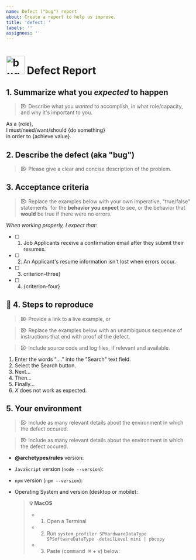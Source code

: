 ```yaml
---
name: Defect ("bug") report
about: Create a report to help us improve.
title: 'defect: '
labels: ''
assignees: ''
---
```


# <img align="bottom" alt="bug" src="https://cdnjs.cloudflare.com/ajax/libs/octicons/8.5.0/svg/bug.svg" height="50" width="50"> Defect Report

## 1. Summarize what you _expected_ to happen

> ⌦ Describe what you _wanted_ to accomplish, in what role/capacity, and why
> it's important to you.

As a {role}, <br> I must/need/want/should {do something} <br> in order to
{achieve value}.

## 2. Describe the defect (aka "bug")

> ⌦ Please give a clear and concise description of the problem.

## 3. Acceptance criteria

> ⌦ Replace the examples below with your own imperative, "true/false"
> statements` for the **behavior you expect** to see, or the behavior that
> **would** be true if there were no errors.

_When working properly, I expect that:_

- [ ] 1. Job Applicants receive a confirmation email after they submit their
     resumes.
- [ ] 2. An Applicant's resume information isn't lost when errors occur.
- [ ] 3. criterion-three}
- [ ] 4. {criterion-four}

## 🐞 4. Steps to reproduce

> ⌦ Provide a link to a live example, or

> ⌦ Replace the examples below with an unambiguous sequence of instructions that
> end with proof of the defect.

> ⌦ Include source code and log files, if relevant and available.

1.  Enter the words "...." into the "Search" text field.
2.  Select the Search button.
3.  Next...
4.  Then...
5.  Finally...
6.  _X_ does not work as expected.

## 5. Your environment

> ⌦ Include as many relevant details about the environment in which the defect
> occured.

> ⌦ Include as many relevant details about the environment in which the defect
> occured.

- **@archetypes/rules** version:
- `JavaScript` version (`node --version`):
- `npm` version (`npm --version`):
- Operating System and version (desktop or mobile):

  > **💡 MacOS**
  >
  > - 1.  Open a Terminal
  > - 2.  Run
  >       `system_profiler SPHardwareDataType SPSoftwareDataType -detailLevel mini | pbcopy`
  > - 3.  Paste (<kbd>command ⌘</kbd> + <kbd>v</kbd>) below:

<!-- ⛔️ Octicon img references ⛔️  -->

[octicon-alert]:
  https://cdnjs.cloudflare.com/ajax/libs/octicons/8.5.0/svg/alert.svg
[octicon-arrow-down]:
  https://cdnjs.cloudflare.com/ajax/libs/octicons/8.5.0/svg/arrow-down.svg
[octicon-arrow-left]:
  https://cdnjs.cloudflare.com/ajax/libs/octicons/8.5.0/svg/arrow-left.svg
[octicon-arrow-right]:
  https://cdnjs.cloudflare.com/ajax/libs/octicons/8.5.0/svg/arrow-right.svg
[octicon-arrow-small-down]:
  https://cdnjs.cloudflare.com/ajax/libs/octicons/8.5.0/svg/arrow-small-down.svg
[octicon-arrow-small-left]:
  https://cdnjs.cloudflare.com/ajax/libs/octicons/8.5.0/svg/arrow-small-left.svg
[octicon-arrow-small-right]:
  https://cdnjs.cloudflare.com/ajax/libs/octicons/8.5.0/svg/arrow-small-right.svg
[octicon-arrow-small-up]:
  https://cdnjs.cloudflare.com/ajax/libs/octicons/8.5.0/svg/arrow-small-up.svg
[octicon-arrow-up]:
  https://cdnjs.cloudflare.com/ajax/libs/octicons/8.5.0/svg/arrow-up.svg
[octicon-beaker]:
  https://cdnjs.cloudflare.com/ajax/libs/octicons/8.5.0/svg/beaker.svg
[octicon-bell]:
  https://cdnjs.cloudflare.com/ajax/libs/octicons/8.5.0/svg/bell.svg
[octicon-bold]:
  https://cdnjs.cloudflare.com/ajax/libs/octicons/8.5.0/svg/bold.svg
[octicon-book]:
  https://cdnjs.cloudflare.com/ajax/libs/octicons/8.5.0/svg/book.svg
[octicon-bookmark]:
  https://cdnjs.cloudflare.com/ajax/libs/octicons/8.5.0/svg/bookmark.svg
[octicon-briefcase]:
  https://cdnjs.cloudflare.com/ajax/libs/octicons/8.5.0/svg/briefcase.svg
[octicon-broadcast]:
  https://cdnjs.cloudflare.com/ajax/libs/octicons/8.5.0/svg/broadcast.svg
[octicon-browser]:
  https://cdnjs.cloudflare.com/ajax/libs/octicons/8.5.0/svg/browser.svg
[octicon-bug]: https://cdnjs.cloudflare.com/ajax/libs/octicons/8.5.0/svg/bug.svg
[octicon-calendar]:
  https://cdnjs.cloudflare.com/ajax/libs/octicons/8.5.0/svg/calendar.svg
[octicon-check]:
  https://cdnjs.cloudflare.com/ajax/libs/octicons/8.5.0/svg/check.svg
[octicon-checklist]:
  https://cdnjs.cloudflare.com/ajax/libs/octicons/8.5.0/svg/checklist.svg
[octicon-chevron-down]:
  https://cdnjs.cloudflare.com/ajax/libs/octicons/8.5.0/svg/chevron-down.svg
[octicon-chevron-left]:
  https://cdnjs.cloudflare.com/ajax/libs/octicons/8.5.0/svg/chevron-left.svg
[octicon-chevron-right]:
  https://cdnjs.cloudflare.com/ajax/libs/octicons/8.5.0/svg/chevron-right.svg
[octicon-chevron-up]:
  https://cdnjs.cloudflare.com/ajax/libs/octicons/8.5.0/svg/chevron-up.svg
[octicon-circle-slash]:
  https://cdnjs.cloudflare.com/ajax/libs/octicons/8.5.0/svg/circle-slash.svg
[octicon-circuit-board]:
  https://cdnjs.cloudflare.com/ajax/libs/octicons/8.5.0/svg/circuit-board.svg
[octicon-clippy]:
  https://cdnjs.cloudflare.com/ajax/libs/octicons/8.5.0/svg/clippy.svg
[octicon-clock]:
  https://cdnjs.cloudflare.com/ajax/libs/octicons/8.5.0/svg/clock.svg
[octicon-cloud-download]:
  https://cdnjs.cloudflare.com/ajax/libs/octicons/8.5.0/svg/cloud-download.svg
[octicon-cloud-upload]:
  https://cdnjs.cloudflare.com/ajax/libs/octicons/8.5.0/svg/cloud-upload.svg
[octicon-code]:
  https://cdnjs.cloudflare.com/ajax/libs/octicons/8.5.0/svg/code.svg
[octicon-comment-discussion]:
  https://cdnjs.cloudflare.com/ajax/libs/octicons/8.5.0/svg/comment-discussion.svg
[octicon-comment]:
  https://cdnjs.cloudflare.com/ajax/libs/octicons/8.5.0/svg/comment.svg
[octicon-credit-card]:
  https://cdnjs.cloudflare.com/ajax/libs/octicons/8.5.0/svg/credit-card.svg
[octicon-dash]:
  https://cdnjs.cloudflare.com/ajax/libs/octicons/8.5.0/svg/dash.svg
[octicon-dashboard]:
  https://cdnjs.cloudflare.com/ajax/libs/octicons/8.5.0/svg/dashboard.svg
[octicon-database]:
  https://cdnjs.cloudflare.com/ajax/libs/octicons/8.5.0/svg/database.svg
[octicon-desktop-download]:
  https://cdnjs.cloudflare.com/ajax/libs/octicons/8.5.0/svg/desktop-download.svg
[octicon-device-camera-video]:
  https://cdnjs.cloudflare.com/ajax/libs/octicons/8.5.0/svg/device-camera-video.svg
[octicon-device-camera]:
  https://cdnjs.cloudflare.com/ajax/libs/octicons/8.5.0/svg/device-camera.svg
[octicon-device-desktop]:
  https://cdnjs.cloudflare.com/ajax/libs/octicons/8.5.0/svg/device-desktop.svg
[octicon-device-mobile]:
  https://cdnjs.cloudflare.com/ajax/libs/octicons/8.5.0/svg/device-mobile.svg
[octicon-diff-added]:
  https://cdnjs.cloudflare.com/ajax/libs/octicons/8.5.0/svg/diff-added.svg
[octicon-diff-ignored]:
  https://cdnjs.cloudflare.com/ajax/libs/octicons/8.5.0/svg/diff-ignored.svg
[octicon-diff-modified]:
  https://cdnjs.cloudflare.com/ajax/libs/octicons/8.5.0/svg/diff-modified.svg
[octicon-diff-removed]:
  https://cdnjs.cloudflare.com/ajax/libs/octicons/8.5.0/svg/diff-removed.svg
[octicon-diff-renamed]:
  https://cdnjs.cloudflare.com/ajax/libs/octicons/8.5.0/svg/diff-renamed.svg
[octicon-diff]:
  https://cdnjs.cloudflare.com/ajax/libs/octicons/8.5.0/svg/diff.svg
[octicon-ellipses]:
  https://cdnjs.cloudflare.com/ajax/libs/octicons/8.5.0/svg/ellipses.svg
[octicon-ellipsis]:
  https://cdnjs.cloudflare.com/ajax/libs/octicons/8.5.0/svg/ellipsis.svg
[octicon-eye]: https://cdnjs.cloudflare.com/ajax/libs/octicons/8.5.0/svg/eye.svg
[octicon-file-binary]:
  https://cdnjs.cloudflare.com/ajax/libs/octicons/8.5.0/svg/file-binary.svg
[octicon-file-code]:
  https://cdnjs.cloudflare.com/ajax/libs/octicons/8.5.0/svg/file-code.svg
[octicon-file-directory]:
  https://cdnjs.cloudflare.com/ajax/libs/octicons/8.5.0/svg/file-directory.svg
[octicon-file-media]:
  https://cdnjs.cloudflare.com/ajax/libs/octicons/8.5.0/svg/file-media.svg
[octicon-file-pdf]:
  https://cdnjs.cloudflare.com/ajax/libs/octicons/8.5.0/svg/file-pdf.svg
[octicon-file-submodule]:
  https://cdnjs.cloudflare.com/ajax/libs/octicons/8.5.0/svg/file-submodule.svg
[octicon-file-symlink-directory]:
  https://cdnjs.cloudflare.com/ajax/libs/octicons/8.5.0/svg/file-symlink-directory.svg
[octicon-file-symlink-file]:
  https://cdnjs.cloudflare.com/ajax/libs/octicons/8.5.0/svg/file-symlink-file.svg
[octicon-file-text]:
  https://cdnjs.cloudflare.com/ajax/libs/octicons/8.5.0/svg/file-text.svg
[octicon-file-zip]:
  https://cdnjs.cloudflare.com/ajax/libs/octicons/8.5.0/svg/file-zip.svg
[octicon-file]:
  https://cdnjs.cloudflare.com/ajax/libs/octicons/8.5.0/svg/file.svg
[octicon-flame]:
  https://cdnjs.cloudflare.com/ajax/libs/octicons/8.5.0/svg/flame.svg
[octicon-fold]:
  https://cdnjs.cloudflare.com/ajax/libs/octicons/8.5.0/svg/fold.svg
[octicon-gear]:
  https://cdnjs.cloudflare.com/ajax/libs/octicons/8.5.0/svg/gear.svg
[octicon-gift]:
  https://cdnjs.cloudflare.com/ajax/libs/octicons/8.5.0/svg/gift.svg
[octicon-gist-secret]:
  https://cdnjs.cloudflare.com/ajax/libs/octicons/8.5.0/svg/gist-secret.svg
[octicon-gist]:
  https://cdnjs.cloudflare.com/ajax/libs/octicons/8.5.0/svg/gist.svg
[octicon-git-branch]:
  https://cdnjs.cloudflare.com/ajax/libs/octicons/8.5.0/svg/git-branch.svg
[octicon-git-commit]:
  https://cdnjs.cloudflare.com/ajax/libs/octicons/8.5.0/svg/git-commit.svg
[octicon-git-compare]:
  https://cdnjs.cloudflare.com/ajax/libs/octicons/8.5.0/svg/git-compare.svg
[octicon-git-merge]:
  https://cdnjs.cloudflare.com/ajax/libs/octicons/8.5.0/svg/git-merge.svg
[octicon-git-pull-request]:
  https://cdnjs.cloudflare.com/ajax/libs/octicons/8.5.0/svg/git-pull-request.svg
[octicon-globe]:
  https://cdnjs.cloudflare.com/ajax/libs/octicons/8.5.0/svg/globe.svg
[octicon-grabber]:
  https://cdnjs.cloudflare.com/ajax/libs/octicons/8.5.0/svg/grabber.svg
[octicon-graph]:
  https://cdnjs.cloudflare.com/ajax/libs/octicons/8.5.0/svg/graph.svg
[octicon-heart]:
  https://cdnjs.cloudflare.com/ajax/libs/octicons/8.5.0/svg/heart.svg
[octicon-history]:
  https://cdnjs.cloudflare.com/ajax/libs/octicons/8.5.0/svg/history.svg
[octicon-home]:
  https://cdnjs.cloudflare.com/ajax/libs/octicons/8.5.0/svg/home.svg
[octicon-horizontal-rule]:
  https://cdnjs.cloudflare.com/ajax/libs/octicons/8.5.0/svg/horizontal-rule.svg
[octicon-hubot]:
  https://cdnjs.cloudflare.com/ajax/libs/octicons/8.5.0/svg/hubot.svg
[octicon-inbox]:
  https://cdnjs.cloudflare.com/ajax/libs/octicons/8.5.0/svg/inbox.svg
[octicon-info]:
  https://cdnjs.cloudflare.com/ajax/libs/octicons/8.5.0/svg/info.svg
[octicon-issue-closed]:
  https://cdnjs.cloudflare.com/ajax/libs/octicons/8.5.0/svg/issue-closed.svg
[octicon-issue-opened]:
  https://cdnjs.cloudflare.com/ajax/libs/octicons/8.5.0/svg/issue-opened.svg
[octicon-issue-reopened]:
  https://cdnjs.cloudflare.com/ajax/libs/octicons/8.5.0/svg/issue-reopened.svg
[octicon-italic]:
  https://cdnjs.cloudflare.com/ajax/libs/octicons/8.5.0/svg/italic.svg
[octicon-jersey]:
  https://cdnjs.cloudflare.com/ajax/libs/octicons/8.5.0/svg/jersey.svg
[octicon-key]: https://cdnjs.cloudflare.com/ajax/libs/octicons/8.5.0/svg/key.svg
[octicon-keyboard]:
  https://cdnjs.cloudflare.com/ajax/libs/octicons/8.5.0/svg/keyboard.svg
[octicon-law]: https://cdnjs.cloudflare.com/ajax/libs/octicons/8.5.0/svg/law.svg
[octicon-light-bulb]:
  https://cdnjs.cloudflare.com/ajax/libs/octicons/8.5.0/svg/light-bulb.svg
[octicon-link-external]:
  https://cdnjs.cloudflare.com/ajax/libs/octicons/8.5.0/svg/link-external.svg
[octicon-link]:
  https://cdnjs.cloudflare.com/ajax/libs/octicons/8.5.0/svg/link.svg
[octicon-list-ordered]:
  https://cdnjs.cloudflare.com/ajax/libs/octicons/8.5.0/svg/list-ordered.svg
[octicon-list-unordered]:
  https://cdnjs.cloudflare.com/ajax/libs/octicons/8.5.0/svg/list-unordered.svg
[octicon-location]:
  https://cdnjs.cloudflare.com/ajax/libs/octicons/8.5.0/svg/location.svg
[octicon-lock]:
  https://cdnjs.cloudflare.com/ajax/libs/octicons/8.5.0/svg/lock.svg
[octicon-logo-gist]:
  https://cdnjs.cloudflare.com/ajax/libs/octicons/8.5.0/svg/logo-gist.svg
[octicon-logo-github]:
  https://cdnjs.cloudflare.com/ajax/libs/octicons/8.5.0/svg/logo-github.svg
[octicon-mail-read]:
  https://cdnjs.cloudflare.com/ajax/libs/octicons/8.5.0/svg/mail-read.svg
[octicon-mail-reply]:
  https://cdnjs.cloudflare.com/ajax/libs/octicons/8.5.0/svg/mail-reply.svg
[octicon-mail]:
  https://cdnjs.cloudflare.com/ajax/libs/octicons/8.5.0/svg/mail.svg
[octicon-mark-github]:
  https://cdnjs.cloudflare.com/ajax/libs/octicons/8.5.0/svg/mark-github.svg
[octicon-markdown]:
  https://cdnjs.cloudflare.com/ajax/libs/octicons/8.5.0/svg/markdown.svg
[octicon-megaphone]:
  https://cdnjs.cloudflare.com/ajax/libs/octicons/8.5.0/svg/megaphone.svg
[octicon-mention]:
  https://cdnjs.cloudflare.com/ajax/libs/octicons/8.5.0/svg/mention.svg
[octicon-milestone]:
  https://cdnjs.cloudflare.com/ajax/libs/octicons/8.5.0/svg/milestone.svg
[octicon-mirror]:
  https://cdnjs.cloudflare.com/ajax/libs/octicons/8.5.0/svg/mirror.svg
[octicon-mortar-board]:
  https://cdnjs.cloudflare.com/ajax/libs/octicons/8.5.0/svg/mortar-board.svg
[octicon-mute]:
  https://cdnjs.cloudflare.com/ajax/libs/octicons/8.5.0/svg/mute.svg
[octicon-no-newline]:
  https://cdnjs.cloudflare.com/ajax/libs/octicons/8.5.0/svg/no-newline.svg
[octicon-octoface]:
  https://cdnjs.cloudflare.com/ajax/libs/octicons/8.5.0/svg/octoface.svg
[octicon-organization]:
  https://cdnjs.cloudflare.com/ajax/libs/octicons/8.5.0/svg/organization.svg
[octicon-package]:
  https://cdnjs.cloudflare.com/ajax/libs/octicons/8.5.0/svg/package.svg
[octicon-paintcan]:
  https://cdnjs.cloudflare.com/ajax/libs/octicons/8.5.0/svg/paintcan.svg
[octicon-pencil]:
  https://cdnjs.cloudflare.com/ajax/libs/octicons/8.5.0/svg/pencil.svg
[octicon-person]:
  https://cdnjs.cloudflare.com/ajax/libs/octicons/8.5.0/svg/person.svg
[octicon-pin]: https://cdnjs.cloudflare.com/ajax/libs/octicons/8.5.0/svg/pin.svg
[octicon-plug]:
  https://cdnjs.cloudflare.com/ajax/libs/octicons/8.5.0/svg/plug.svg
[octicon-plus-small]:
  https://cdnjs.cloudflare.com/ajax/libs/octicons/8.5.0/svg/plus-small.svg
[octicon-plus]:
  https://cdnjs.cloudflare.com/ajax/libs/octicons/8.5.0/svg/plus.svg
[octicon-primitive-dot]:
  https://cdnjs.cloudflare.com/ajax/libs/octicons/8.5.0/svg/primitive-dot.svg
[octicon-primitive-square]:
  https://cdnjs.cloudflare.com/ajax/libs/octicons/8.5.0/svg/primitive-square.svg
[octicon-pulse]:
  https://cdnjs.cloudflare.com/ajax/libs/octicons/8.5.0/svg/pulse.svg
[octicon-question]:
  https://cdnjs.cloudflare.com/ajax/libs/octicons/8.5.0/svg/question.svg
[octicon-quote]:
  https://cdnjs.cloudflare.com/ajax/libs/octicons/8.5.0/svg/quote.svg
[octicon-radio-tower]:
  https://cdnjs.cloudflare.com/ajax/libs/octicons/8.5.0/svg/radio-tower.svg
[octicon-reply]:
  https://cdnjs.cloudflare.com/ajax/libs/octicons/8.5.0/svg/reply.svg
[octicon-repo-clone]:
  https://cdnjs.cloudflare.com/ajax/libs/octicons/8.5.0/svg/repo-clone.svg
[octicon-repo-force-push]:
  https://cdnjs.cloudflare.com/ajax/libs/octicons/8.5.0/svg/repo-force-push.svg
[octicon-repo-forked]:
  https://cdnjs.cloudflare.com/ajax/libs/octicons/8.5.0/svg/repo-forked.svg
[octicon-repo-pull]:
  https://cdnjs.cloudflare.com/ajax/libs/octicons/8.5.0/svg/repo-pull.svg
[octicon-repo-push]:
  https://cdnjs.cloudflare.com/ajax/libs/octicons/8.5.0/svg/repo-push.svg
[octicon-repo]:
  https://cdnjs.cloudflare.com/ajax/libs/octicons/8.5.0/svg/repo.svg
[octicon-rocket]:
  https://cdnjs.cloudflare.com/ajax/libs/octicons/8.5.0/svg/rocket.svg
[octicon-rss]: https://cdnjs.cloudflare.com/ajax/libs/octicons/8.5.0/svg/rss.svg
[octicon-ruby]:
  https://cdnjs.cloudflare.com/ajax/libs/octicons/8.5.0/svg/ruby.svg
[octicon-search]:
  https://cdnjs.cloudflare.com/ajax/libs/octicons/8.5.0/svg/search.svg
[octicon-server]:
  https://cdnjs.cloudflare.com/ajax/libs/octicons/8.5.0/svg/server.svg
[octicon-settings]:
  https://cdnjs.cloudflare.com/ajax/libs/octicons/8.5.0/svg/settings.svg
[octicon-shield]:
  https://cdnjs.cloudflare.com/ajax/libs/octicons/8.5.0/svg/shield.svg
[octicon-sign-in]:
  https://cdnjs.cloudflare.com/ajax/libs/octicons/8.5.0/svg/sign-in.svg
[octicon-sign-out]:
  https://cdnjs.cloudflare.com/ajax/libs/octicons/8.5.0/svg/sign-out.svg
[octicon-smiley]:
  https://cdnjs.cloudflare.com/ajax/libs/octicons/8.5.0/svg/smiley.svg
[octicon-squirrel]:
  https://cdnjs.cloudflare.com/ajax/libs/octicons/8.5.0/svg/squirrel.svg
[octicon-star]:
  https://cdnjs.cloudflare.com/ajax/libs/octicons/8.5.0/svg/star.svg
[octicon-stop]:
  https://cdnjs.cloudflare.com/ajax/libs/octicons/8.5.0/svg/stop.svg
[octicon-sync]:
  https://cdnjs.cloudflare.com/ajax/libs/octicons/8.5.0/svg/sync.svg
[octicon-tag]: https://cdnjs.cloudflare.com/ajax/libs/octicons/8.5.0/svg/tag.svg
[octicon-tasklist]:
  https://cdnjs.cloudflare.com/ajax/libs/octicons/8.5.0/svg/tasklist.svg
[octicon-telescope]:
  https://cdnjs.cloudflare.com/ajax/libs/octicons/8.5.0/svg/telescope.svg
[octicon-terminal]:
  https://cdnjs.cloudflare.com/ajax/libs/octicons/8.5.0/svg/terminal.svg
[octicon-text-size]:
  https://cdnjs.cloudflare.com/ajax/libs/octicons/8.5.0/svg/text-size.svg
[octicon-three-bars]:
  https://cdnjs.cloudflare.com/ajax/libs/octicons/8.5.0/svg/three-bars.svg
[octicon-thumbsdown]:
  https://cdnjs.cloudflare.com/ajax/libs/octicons/8.5.0/svg/thumbsdown.svg
[octicon-thumbsup]:
  https://cdnjs.cloudflare.com/ajax/libs/octicons/8.5.0/svg/thumbsup.svg
[octicon-tools]:
  https://cdnjs.cloudflare.com/ajax/libs/octicons/8.5.0/svg/tools.svg
[octicon-trashcan]:
  https://cdnjs.cloudflare.com/ajax/libs/octicons/8.5.0/svg/trashcan.svg
[octicon-triangle-down]:
  https://cdnjs.cloudflare.com/ajax/libs/octicons/8.5.0/svg/triangle-down.svg
[octicon-triangle-left]:
  https://cdnjs.cloudflare.com/ajax/libs/octicons/8.5.0/svg/triangle-left.svg
[octicon-triangle-right]:
  https://cdnjs.cloudflare.com/ajax/libs/octicons/8.5.0/svg/triangle-right.svg
[octicon-triangle-up]:
  https://cdnjs.cloudflare.com/ajax/libs/octicons/8.5.0/svg/triangle-up.svg
[octicon-unfold]:
  https://cdnjs.cloudflare.com/ajax/libs/octicons/8.5.0/svg/unfold.svg
[octicon-unmute]:
  https://cdnjs.cloudflare.com/ajax/libs/octicons/8.5.0/svg/unmute.svg
[octicon-unverified]:
  https://cdnjs.cloudflare.com/ajax/libs/octicons/8.5.0/svg/unverified.svg
[octicon-verified]:
  https://cdnjs.cloudflare.com/ajax/libs/octicons/8.5.0/svg/verified.svg
[octicon-versions]:
  https://cdnjs.cloudflare.com/ajax/libs/octicons/8.5.0/svg/versions.svg
[octicon-watch]:
  https://cdnjs.cloudflare.com/ajax/libs/octicons/8.5.0/svg/watch.svg
[octicon-x]: https://cdnjs.cloudflare.com/ajax/libs/octicons/8.5.0/svg/x.svg
